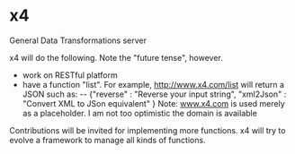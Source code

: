 x4
==

General Data Transformations server

x4 will do the following. Note the "future tense", however.

- work on RESTful platform
- have a function "list". For example, http://www.x4.com/list will return a JSON such as:
-- {"reverse" : "Reverse your input string", "xml2Json" : "Convert XML to JSon equivalent" }
Note: www.x4.com is used merely as a placeholder. I am not too optimistic the domain is available

Contributions will be invited for implementing more functions. x4 will try to evolve a framework to manage all kinds of functions.

